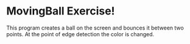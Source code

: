 # MovingBall Exercise!

This program creates a ball on the screen and bounces it between two points. At the point of edge detection the color is changed.